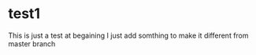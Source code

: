 # test1
This is just a test at begaining
I just add somthing to make it different from master branch

